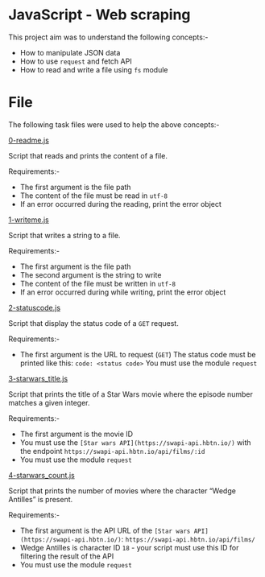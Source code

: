 # JavaScript - Web scraping

This project aim was to understand the following concepts:-

* How to manipulate JSON data
* How to use `request` and fetch API
* How to read and write a file using `fs` module

# File

The following task files were used to help the above concepts:-

[0-readme.js](./0-readme.js)

Script that reads and prints the content of a file.

Requirements:-

* The first argument is the file path
* The content of the file must be read in `utf-8`
* If an error occurred during the reading, print the error object

[1-writeme.js](./1-writeme.js)

Script that writes a string to a file.

Requirements:-

* The first argument is the file path
* The second argument is the string to write
* The content of the file must be written in `utf-8`
* If an error occurred during while writing, print the error object

[2-statuscode.js](./2-statuscode.js)

Script that display the status code of a `GET` request.

Requirements:-

* The first argument is the URL to request (`GET`)
The status code must be printed like this: `code: <status code>`
You must use the module `request`

[3-starwars_title.js](./3-starwars_title.js)

Script that prints the title of a Star Wars movie where the episode number matches a given integer.

Requirements:-

* The first argument is the movie ID
* You must use the `[Star wars API](https://swapi-api.hbtn.io/)` with the endpoint `https://swapi-api.hbtn.io/api/films/:id`
* You must use the module `request`

[4-starwars_count.js](./4-starwars_count.js)

Script that prints the number of movies where the character “Wedge Antilles” is present.

Requirements:-

* The first argument is the API URL of the `[Star wars API](https://swapi-api.hbtn.io/)`: `https://swapi-api.hbtn.io/api/films/`
* Wedge Antilles is character ID `18` - your script must use this ID for filtering the result of the API
* You must use the module `request`
